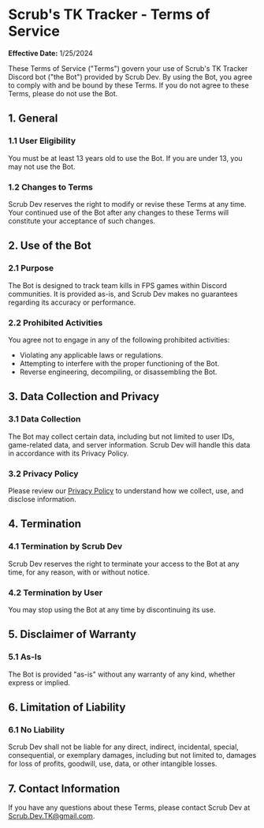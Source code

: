 # Scrub's TK Tracker - Terms of Service

**Effective Date:** 1/25/2024

These Terms of Service ("Terms") govern your use of Scrub's TK Tracker Discord bot ("the Bot") provided by Scrub Dev. By using the Bot, you agree to comply with and be bound by these Terms. If you do not agree to these Terms, please do not use the Bot.

## 1. General

### 1.1 User Eligibility

You must be at least 13 years old to use the Bot. If you are under 13, you may not use the Bot.

### 1.2 Changes to Terms

Scrub Dev reserves the right to modify or revise these Terms at any time. Your continued use of the Bot after any changes to these Terms will constitute your acceptance of such changes.

## 2. Use of the Bot

### 2.1 Purpose

The Bot is designed to track team kills in FPS games within Discord communities. It is provided as-is, and Scrub Dev makes no guarantees regarding its accuracy or performance.

### 2.2 Prohibited Activities

You agree not to engage in any of the following prohibited activities:

- Violating any applicable laws or regulations.
- Attempting to interfere with the proper functioning of the Bot.
- Reverse engineering, decompiling, or disassembling the Bot.

## 3. Data Collection and Privacy

### 3.1 Data Collection

The Bot may collect certain data, including but not limited to user IDs, game-related data, and server information. Scrub Dev will handle this data in accordance with its Privacy Policy.

### 3.2 Privacy Policy

Please review our [Privacy Policy](PRIVACY_POLICY.md) to understand how we collect, use, and disclose information.

## 4. Termination

### 4.1 Termination by Scrub Dev

Scrub Dev reserves the right to terminate your access to the Bot at any time, for any reason, with or without notice.

### 4.2 Termination by User

You may stop using the Bot at any time by discontinuing its use.

## 5. Disclaimer of Warranty

### 5.1 As-Is

The Bot is provided "as-is" without any warranty of any kind, whether express or implied.

## 6. Limitation of Liability

### 6.1 No Liability

Scrub Dev shall not be liable for any direct, indirect, incidental, special, consequential, or exemplary damages, including but not limited to, damages for loss of profits, goodwill, use, data, or other intangible losses.

## 7. Contact Information

If you have any questions about these Terms, please contact Scrub Dev at Scrub.Dev.TK@gmail.com.

